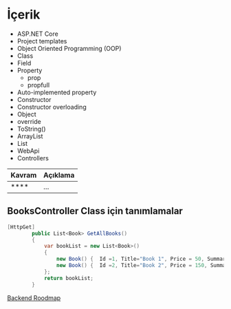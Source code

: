 # İçerik

- ASP.NET Core 
- Project templates
- Object Oriented Programming (OOP)
- Class
- Field
- Property
  - prop
  - propfull
- Auto-implemented property
- Constructor
- Constructor overloading
- Object
- override
- ToString()
- ArrayList
- List<T>
- WebApi
- Controllers

| Kavram | Açıklama |
| ------ | -------- |
| ****   | ...      |


## BooksController Class için tanımlamalar 

```csharp
[HttpGet]
        public List<Book> GetAllBooks()
        {
            var bookList = new List<Book>()
            {
                new Book() {  Id =1, Title="Book 1", Price = 50, Summary="..."},
                new Book() {  Id =2, Title="Book 2", Price = 150, Summary="..."}
            };
            return bookList;
        }
```
[Backend Roodmap](https://raw.githubusercontent.com/Elfocrash/.NET-Backend-Developer-Roadmap/master/Backend-.NET-Developer-Roadmap-2022.png)